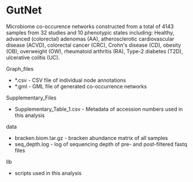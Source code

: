 # GutNet

Microbiome co-occurence networks constructed from a total of 4143 samples from 32 studies and 10 phenotypic states including: Healthy, advanced (colorectal) adenomas (AA), atherosclerotic cardiovascular disease (ACVD), colorectal cancer (CRC), Crohn's disease (CD), obesity (OB), overweight (OW), rheumatoid arthritis (RA), Type-2 diabetes (T2D), ulcerative colitis (UC).

Graph_files
* *.csv - CSV file of individual node annotations
* *.gml - GML file of generated co-occurrence networks 

Supplementary_Files
* Supplementary_Table_1.csv - Metadata of accession numbers used in this analysis

data
* bracken.biom.tar.gz - bracken abundance matrix of all samples
* seq_depth.log - log of sequencing depth of pre- and post-filtered fastq files

lib
* scripts used in this analysis
